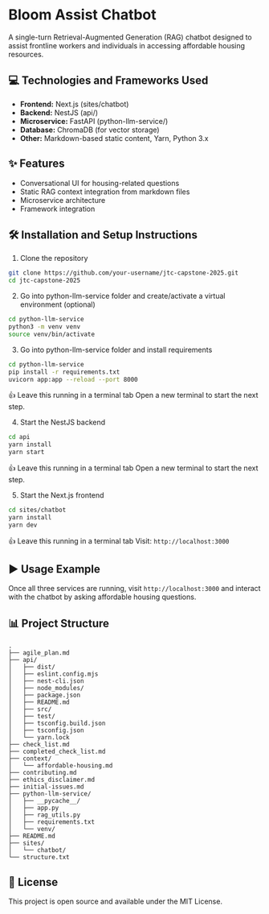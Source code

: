 # Bloom Assist Chatbot

A single-turn Retrieval-Augmented Generation (RAG) chatbot designed to assist frontline workers and individuals in accessing affordable housing resources.

## 💻 Technologies and Frameworks Used

* **Frontend:** Next.js (sites/chatbot)
* **Backend:** NestJS (api/)
* **Microservice:** FastAPI (python-llm-service/)
* **Database:** ChromaDB (for vector storage)
* **Other:** Markdown-based static content, Yarn, Python 3.x

## ✨ Features

* Conversational UI for housing-related questions
* Static RAG context integration from markdown files
* Microservice architecture
* Framework integration

## 🛠️ Installation and Setup Instructions

1. Clone the repository
```bash
git clone https://github.com/your-username/jtc-capstone-2025.git
cd jtc-capstone-2025
```

2. Go into python-llm-service folder and create/activate a virtual environment (optional)
```bash
cd python-llm-service
python3 -m venv venv
source venv/bin/activate
```

3. Go into python-llm-service folder and install requirements
```bash
cd python-llm-service
pip install -r requirements.txt
uvicorn app:app --reload --port 8000
```
👍 Leave this running in a terminal tab
Open a new terminal to start the next step.

4. Start the NestJS backend
```bash
cd api
yarn install
yarn start
```
👍 Leave this running in a terminal tab
Open a new terminal to start the next step.

5. Start the Next.js frontend
```bash
cd sites/chatbot
yarn install
yarn dev
```
👍 Leave this running in a terminal tab
Visit: `http://localhost:3000`

## ▶️ Usage Example

Once all three services are running, visit `http://localhost:3000` and interact with the chatbot by asking affordable housing questions.

## 📊 Project Structure

```
.
├── agile_plan.md
├── api/
│   ├── dist/
│   ├── eslint.config.mjs
│   ├── nest-cli.json
│   ├── node_modules/
│   ├── package.json
│   ├── README.md
│   ├── src/
│   ├── test/
│   ├── tsconfig.build.json
│   ├── tsconfig.json
│   └── yarn.lock
├── check_list.md
├── completed_check_list.md
├── context/
│   └── affordable-housing.md
├── contributing.md
├── ethics_disclaimer.md
├── initial-issues.md
├── python-llm-service/
│   ├── __pycache__/
│   ├── app.py
│   ├── rag_utils.py
│   ├── requirements.txt
│   └── venv/
├── README.md
├── sites/
│   └── chatbot/
└── structure.txt
```

## 📄 License

This project is open source and available under the MIT License.